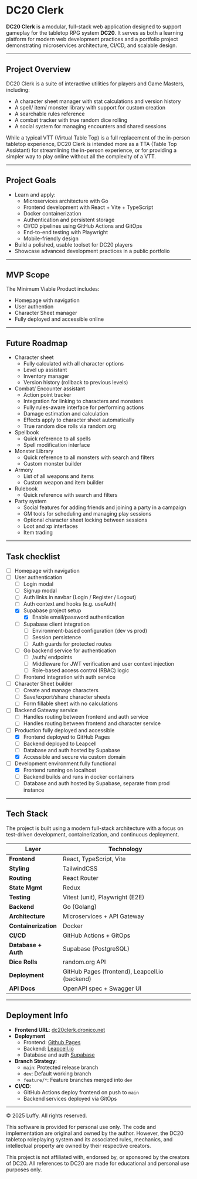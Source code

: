 # DC20 Clerk

**DC20 Clerk** is a modular, full-stack web application designed to support gameplay for the tabletop RPG system **DC20**. It serves as both a learning platform for modern web development practices and a portfolio project demonstrating microservices architecture, CI/CD, and scalable design.

---

## Project Overview

DC20 Clerk is a suite of interactive utilities for players and Game Masters, including:

- A character sheet manager with stat calculations and version history
- A spell/ item/ monster library with support for custom creation
- A searchable rules reference
- A combat tracker with true random dice rolling
- A social system for managing encounters and shared sessions

While a typical VTT (Virtual Table Top) is a full replacement of the in-person tabletop experience, DC20 Clerk is intended more as a TTA (Table Top Assistant) for streamlining the in-person experience, or for providing a simpler way to play online without all the complexity of a VTT.

---

## Project Goals

- Learn and apply:
  - Microservices architecture with Go
  - Frontend development with React + Vite + TypeScript
  - Docker containerization
  - Authentication and persistent storage
  - CI/CD pipelines using GitHub Actions and GitOps
  - End-to-end testing with Playwright
  - Mobile-friendly design
- Build a polished, usable toolset for DC20 players
- Showcase advanced development practices in a public portfolio

---

## MVP Scope

The Minimum Viable Product includes:

- Homepage with navigation
- User authention
- Character Sheet manager
- Fully deployed and accessible online

---

## Future Roadmap

- Character sheet
  - Fully calculated with all character options
  - Level up assistant
  - Inventory manager
  - Version history (rollback to previous levels)
- Combat/ Encounter assistant
  - Action point tracker
  - Integration for linking to characters and monsters
  - Fully rules-aware interface for performing actions
  - Damage estimation and calculation
  - Effects apply to character sheet automatically
  - True random dice rolls via random.org
- Spellbook
  - Quick reference to all spells
  - Spell modification interface
- Monster Library
  - Quick reference to all monsters with search and filters
  - Custom monster builder
- Armory
  - List of all weapons and items
  - Custom weapon and item builder
- Rulebook
  - Quick reference with search and filters
- Party system
  - Social features for adding friends and joining a party in a campaign
  - GM tools for scheduling and managing play sessions
  - Optional character sheet locking between sessions
  - Loot and xp interfaces
  - Item trading

---

## Task checklist

- [ ] Homepage with navigation
- [ ] User authentication
  - [ ] Login modal
  - [ ] Signup modal
  - [ ] Auth links in navbar (Login / Register / Logout)
  - [ ] Auth context and hooks (e.g. useAuth)
  - [x] Supabase project setup
    - [x] Enable email/password authentication
  - [ ] Supabase client integration
    - [ ] Environment-based configuration (dev vs prod)
    - [ ] Session persistence
    - [ ] Auth guards for protected routes
  - [ ] Go backend service for authentication
    - [ ] /auth/ endpoints
    - [ ] Middleware for JWT verification and user context injection
    - [ ] Role-based access control (RBAC) logic
  - [ ] Frontend integration with auth service
- [ ] Character Sheet builder
  - [ ] Create and manage characters
  - [ ] Save/export/share character sheets
  - [ ] Form fillable sheet with no calculations
- [ ] Backend Gateway service
  - [ ] Handles routing between frontend and auth service
  - [ ] Handles routing between frontend and character service
- [ ] Production fully deployed and accessible
  - [x] Frontend deployed to GitHub Pages
  - [ ] Backend deployed to Leapcell
  - [ ] Database and auth hosted by Supabase
  - [x] Accessible and secure via custom domain
- [ ] Development environment fully functional
  - [x] Frontend running on localhost
  - [ ] Backend builds and runs in docker containers
  - [ ] Database and auth hosted by Supabase, separate from prod instance

---

## Tech Stack

The project is built using a modern full-stack architecture with a focus on test-driven development, containerization, and continuous deployment.

| Layer                | Technology                                     |
| -------------------- | ---------------------------------------------- |
| **Frontend**         | React, TypeScript, Vite                        |
| **Styling**          | TailwindCSS                                    |
| **Routing**          | React Router                                   |
| **State Mgmt**       | Redux                                          |
| **Testing**          | Vitest (unit), Playwright (E2E)                |
| **Backend**          | Go (Golang)                                    |
| **Architecture**     | Microservices + API Gateway                    |
| **Containerization** | Docker                                         |
| **CI/CD**            | GitHub Actions + GitOps                        |
| **Database + Auth**  | Supabase (PostgreSQL)                          |
| **Dice Rolls**       | random.org API                                 |
| **Deployment**       | GitHub Pages (frontend), Leapcell.io (backend) |
| **API Docs**         | OpenAPI spec + Swagger UI                      |

---

## Deployment Info

- **Frontend URL**: [dc20clerk.dronico.net](https://dc20clerk.dronico.net)
- **Deployment**
  - Frontend: [Github Pages](https://pages.github.com/)
  - Backend: [Leapcell.io](https://leapcell.io)
  - Database and auth [Supabase](https://supabase.com/)
- **Branch Strategy**:
  - `main`: Protected release branch
  - `dev`: Default working branch
  - `feature/*`: Feature branches merged into `dev`
- **CI/CD**:
  - GitHub Actions deploy frontend on push to `main`
  - Backend services deployed via GitOps

---

© 2025 Luffy. All rights reserved.

This software is provided for personal use only. The code and implementation are original and owned by the author. However, the DC20 tabletop roleplaying system and its associated rules, mechanics, and intellectual property are owned by their respective creators.

This project is not affiliated with, endorsed by, or sponsored by the creators of DC20. All references to DC20 are made for educational and personal use purposes only.
